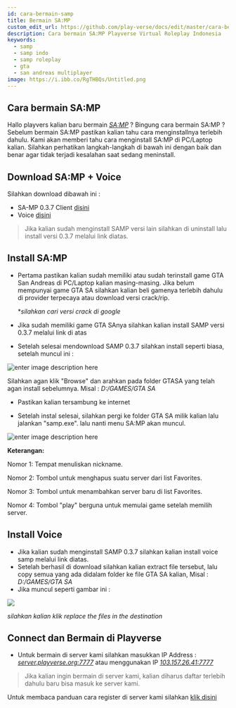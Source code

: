 ```yaml
---
id: cara-bermain-samp
title: Bermain SA:MP
custom_edit_url: https://github.com/play-verse/docs/edit/master/cara-bermain-samp.md
description: Cara bermain SA:MP Playverse Virtual Roleplay Indonesia
keywords:
  - samp
  - samp indo
  - samp roleplay
  - gta
  - san andreas multiplayer
image: https://i.ibb.co/RgTHBQs/Untitled.png
---
```


## Cara bermain SA:MP

Hallo playvers kalian baru bermain [*SA:MP*](https://www.sa-mp.com/) ? Bingung cara bermain SA:MP ? Sebelum bermain SA:MP pastikan kalian tahu cara menginstallnya terlebih dahulu. Kami akan memberi tahu cara menginstall SA:MP di PC/Laptop kalian. Silahkan perhatikan langkah-langkah di bawah ini dengan baik dan benar agar tidak terjadi kesalahan saat sedang meninstall.

## Download SA:MP + Voice
Silahkan download dibawah ini :

 - SA-MP 0.3.7 Client [disini](https://drive.google.com/file/d/1Q-BypJuFQ70M_JdZeH6EEGzfNLxfI7dU/view?usp=sharing)
 - Voice [disini](https://drive.google.com/file/d/13B58fXs2SSnrVC3boYD3BZnrQf0P-cO7/view?usp=sharing)

> Jika kalian sudah menginstall SAMP versi lain silahkan di uninstall lalu install versi 0.3.7 melalui link diatas.


## Install SA:MP  

- Pertama pastikan kalian sudah memiliki atau sudah terinstall game GTA San Andreas di PC/Laptop kalian masing-masing. Jika belum mempunyai game GTA SA silahkan kalian beli gamenya terlebih dahulu di provider terpecaya atau download versi crack/rip.

	**silahkan cari versi crack di google*

- Jika sudah memiliki game GTA SAnya silahkan kalian install SAMP versi 0.3.7 melalui link di atas

- Setelah selesai mendownload SAMP 0.3.7 silahkan install seperti biasa, setelah muncul ini :

![enter image description here](https://steamuserimages-a.akamaihd.net/ugc/958603887339474389/EB6C84B8590DA5FA9263F7EBDF5AAEF7D4C7FC10/)

Silahkan agan klik "Browse" dan arahkan pada folder GTASA yang telah agan install sebelumnya. Misal : *D:/GAMES/GTA SA*

- Pastikan kalian tersambung ke internet

- Setelah instal selesai, silahkan pergi ke folder GTA SA milik kalian lalu jalankan "samp.exe". lalu nanti menu SA:MP akan muncul.

![enter image description here](https://i.ibb.co/RgTHBQs/Untitled.png)

**Keterangan:**

Nomor 1: Tempat menuliskan nickname.

Nomor 2: Tombol untuk menghapus suatu server dari list Favorites.

Nomor 3: Tombol untuk menambahkan server baru di list Favorites.

Nomor 4: Tombol "play" berguna untuk memulai game setelah memilih server.

## Install Voice

 - Jika kalian sudah menginstall SAMP 0.3.7 silahkan kalian install voice samp melalui link diatas.
 - Setelah berhasil di download silahkan kalian extract file tersebut, lalu copy semua yang ada didalam folder ke file GTA SA kalian, Misal : *D:/GAMES/GTA SA*
 - Jika muncul seperti gambar ini :

![ ](https://i.ibb.co/FHd64Tq/voice.png)

*silahkan kalian klik replace the files in the destination*

## Connect dan Bermain di Playverse

- Untuk bermain di server kami silahkan masukkan IP Address : [*server.playverse.org:7777*](samp://server.playverse.org:7777) atau menggunakan IP [*103.157.26.41:7777*](samp://103.157.26.41:7777)


> Jika kalian ingin bermain di server kami, kalian diharus daftar terlebih dahulu baru bisa masuk ke server kami.


Untuk membaca panduan cara register di server kami silahkan [klik disini](https://wiki.playverse.org/docs/cara-daftar-akun)


